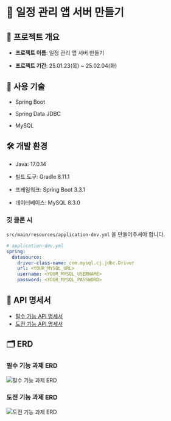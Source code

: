 # 📅 일정 관리 앱 서버 만들기

## 📝 프로젝트 개요

- **프로젝트 이름**: 일정 관리 앱 서버 만들기

- **프로젝트 기간**: 25.01.23(목) ~ 25.02.04(화)

## 🚀 사용 기술

- Spring Boot

- Spring Data JDBC

- MySQL

## 🛠 개발 환경

- Java: 17.0.14

- 빌드 도구: Gradle 8.11.1

- 프레임워크: Spring Boot 3.3.1

- 데이터베이스: MySQL 8.3.0

### 깃 클론 시

`src/main/resources/application-dev.yml` 을 만들어주셔야 합니다.

```yml
# application-dev.yml
spring:
  datasource:
    driver-class-name: com.mysql.cj.jdbc.Driver
    url: <YOUR_MYSQL_URL>
    username: <YOUR_MYSQL_USERNAME>
    password: <YOUR_MYSQL_PASSWORD>
```

## 📖 API 명세서

 - [필수 기능 API 명세서](https://drive.google.com/file/d/1ZUDtN9jHD7OVdez25yI6DP-017wke2k3/view?usp=drive_link)
 - [도전 기능 API 명세서](https://drive.google.com/file/d/1t5zcbu3MaLt0j1Cv1-4RzQEIgyX_mWxO/view?usp=drive_link)

## 🗂 ERD

### 필수 기능 과제 ERD

![필수 기능 과제 ERD](https://github.com/user-attachments/assets/79d23272-d677-4648-86a0-14b0caa7eb28)

### 도전 기능 과제 ERD

![도전 기능 과제 ERD](https://github.com/user-attachments/assets/c38045d2-f2d2-4d1e-b0af-0dba89a11d2d)
